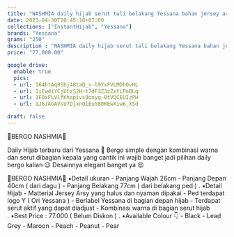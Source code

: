 ```yaml
---
title: "NASHMIA daily hijab serut tali belakang Yessana bahan jersey arsy"
date: 2023-04-30T20:45:18+07:00
collections: ["InstantHijab", "Yessana"]
brands: "Yessana"
grams: "250"
description : "NASHMIA daily hijab serut tali belakang Yessana bahan jersey arsy"
price: "77,000.00"

google_drive:
  enable: true
  pics:
  - url: 164htAq9Shj48taQ_v-l9YxFVLMDhOvHL
  - url: 1iEwdiYCjUCzS2H-t7dF3Z3zZxtLPoBLq
  - url: 1F0xFLVlfKhapivs9onyq-0tVQCEUIzPH
  - url: 1J6JAGAVsU7DjxnQiEuY80KEwXiw6_XSd

draft: false
---
```


🌸BERGO NASHMIA🌸

Daily Hijab terbaru dari Yessana 🥳
Bergo simple dengan kombinasi warna dan serut dibagian kepala yang cantik ini wajib banget jadi pilihan daily bergo kalian 😉
Desainnya elegant banget ya 😍

🌺BERGO NASHMIA🌺
▪️Detail ukuran
     - Panjang Wajah 26cm 
     - Panjang Depan 40cm ( dari dagu )
     - Panjang Belakang 77cm ( dari belakang ped ) 
.
▪️Detail Hijab
      - Matterial Jersey Arsy yang halus dan nyaman dipakai
      - Ped terdapat logo Y ( Ori Yessana )
      - Berlabel Yessana di bagian depan hijab
      - Terdapat serut aktif yang dapat diadjust
      - Kombinasi warna di bagian serut hijab     
.
▪️Best Price : 77.000 ( Belum Diskon ) 
.
▪️Available Colour 👇
    - Black
    - Lead Grey
    - Maroon
    - Peach
    - Peanut
    - Pear
